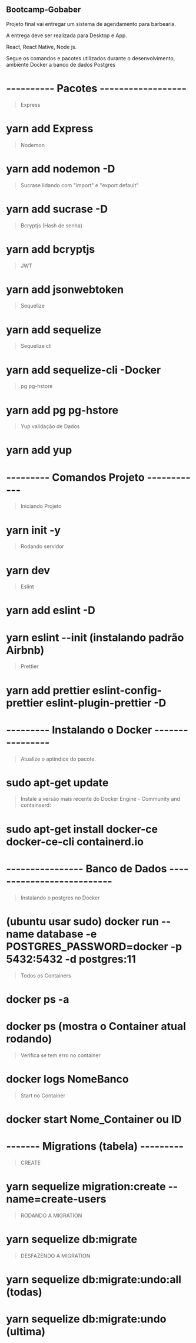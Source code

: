 ## Bootcamp-Gobaber

Projeto final vai entregar um sistema de agendamento para barbearia.

A entrega deve ser realizada para Desktop e App.

React, React Native, Node js.

Segue os comandos e pacotes utilizados durante o desenvolvimento, ambiente Docker a banco de dados Postgres

# ---------- Pacotes ------------------

> Express

# yarn add Express

> Nodemon

# yarn add nodemon -D

> Sucrase lidando com "import" e "export default"

# yarn add sucrase -D

> Bcryptjs (Hash de senha)

# yarn add bcryptjs

> JWT

# yarn add jsonwebtoken

> Sequelize

# yarn add sequelize

> Sequelize cli

# yarn add sequelize-cli -Docker

> pg pg-hstore

# yarn add pg pg-hstore

> Yup validação de Dados

# yarn add yup

# --------- Comandos Projeto ------------

> Iniciando Projeto

# yarn init -y

> Rodando servidor

# yarn dev

> Eslint

# yarn add eslint -D

# yarn eslint --init (instalando padrão Airbnb)

> Prettier

# yarn add prettier eslint-config-prettier eslint-plugin-prettier -D

# --------- Instalando o Docker ----------------

> Atualize o aptíndice do pacote.

# sudo apt-get update

> Instale a versão mais recente do Docker Engine - Community and containserd:

# sudo apt-get install docker-ce docker-ce-cli containerd.io

# ---------------- Banco de Dados --------------------------

> Instalando o postgres no Docker

# (ubuntu usar sudo) docker run --name database -e POSTGRES_PASSWORD=docker -p 5432:5432 -d postgres:11

> Todos os Containers

# docker ps -a

# docker ps (mostra o Container atual rodando)

> Verifica se tem erro no container

# docker logs NomeBanco

> Start no Container

# docker start Nome_Container ou ID

# ------- Migrations (tabela) ---------

> CREATE

# yarn sequelize migration:create --name=create-users

> RODANDO A MIGRATION

# yarn sequelize db:migrate

> DESFAZENDO A MIGRATION

# yarn sequelize db:migrate:undo:all (todas)

# yarn sequelize db:migrate:undo (ultima)
